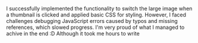 I successfully implemented the functionality to switch the large image when a thumbnail is clicked and applied basic CSS for styling. 
However, I faced challenges debugging JavaScript errors caused by typos and missing references, which slowed progress. 
I'm very proud of what I managed to achive in the end :D Although it took me hours to write

